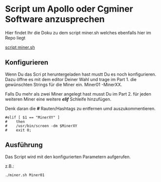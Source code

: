 # Script um Apollo oder Cgminer Software anzusprechen

Hier findet Ihr die Doku zu dem script miner.sh welches ebenfalls hier im Repo liegt 

[script miner.sh](https://github.com/buerzel/HomeAssistant_Miner/blob/main/miner.sh)

## Konfigurieren

Wenn Du das Scri pt heruntergeladen hast mustt Du es noch konfigurieren. Dazu öffne es mit dem editor Deiner Wahl und trage im Part 1. die gewünschten Strings für die Miner ein. Miner01 -MinerXX.

Falls Du mehr als zwei Miner angelegt hast musst Du im Part 2. für jeden weiteren Miner eine weitere ***elif*** Schleife hinzufügen. 

Denk daran die ***#*** Rauten/Hashtags zu entfernen umd auszukommentieren.
```
#elif [ $1 == "MinerXY" ]
#    then
#    /usr/bin/screen -dm $MinerXY
#    exit 0;
```


## Ausführung
Das Script wird mit den konfigurierten Parametern aufgerufen.

z.B.:
```
./miner.sh Miner01
```
